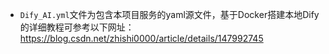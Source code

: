 * `Dify_AI.yml`文件为包含本项目服务的yaml源文件，基于Docker搭建本地Dify的详细教程可参考以下网址：https://blog.csdn.net/zhishi0000/article/details/147992745